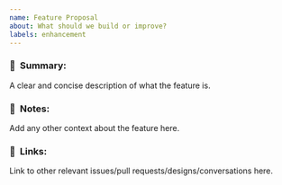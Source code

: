 ```yaml
---
name: Feature Proposal
about: What should we build or improve?
labels: enhancement
---
```


### 🚀&nbsp;&nbsp;Summary:

A clear and concise description of what the feature is.

### 📝‍&nbsp;&nbsp;Notes:

Add any other context about the feature here.

### 🔗&nbsp;&nbsp;Links:

Link to other relevant issues/pull requests/designs/conversations here.
